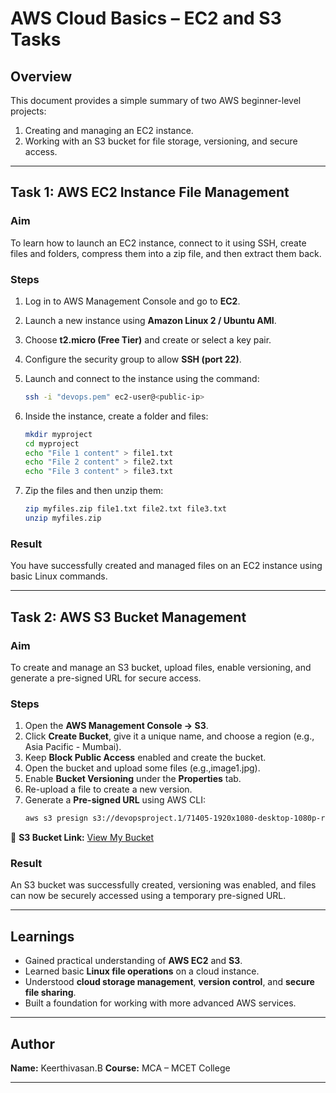 
# AWS Cloud Basics – EC2 and S3 Tasks

## Overview
This document provides a simple summary of two AWS beginner-level projects:
1. Creating and managing an EC2 instance.
2. Working with an S3 bucket for file storage, versioning, and secure access.

---

## Task 1: AWS EC2 Instance File Management

### Aim
To learn how to launch an EC2 instance, connect to it using SSH, create files and folders, compress them into a zip file, and then extract them back.

### Steps
1. Log in to AWS Management Console and go to **EC2**.
2. Launch a new instance using **Amazon Linux 2 / Ubuntu AMI**.
3. Choose **t2.micro (Free Tier)** and create or select a key pair.
4. Configure the security group to allow **SSH (port 22)**.
5. Launch and connect to the instance using the command:
   ```bash
   ssh -i "devops.pem" ec2-user@<public-ip>
   ```
6. Inside the instance, create a folder and files:
   
   ```bash
   mkdir myproject
   cd myproject
   echo "File 1 content" > file1.txt
   echo "File 2 content" > file2.txt
   echo "File 3 content" > file3.txt
   ```
7. Zip the files and then unzip them:
   ```bash
   zip myfiles.zip file1.txt file2.txt file3.txt
   unzip myfiles.zip
   ```

### Result
You have successfully created and managed files on an EC2 instance using basic Linux commands.

---

## Task 2: AWS S3 Bucket Management

### Aim
To create and manage an S3 bucket, upload files, enable versioning, and generate a pre-signed URL for secure access.

### Steps
1. Open the **AWS Management Console → S3**.
2. Click **Create Bucket**, give it a unique name, and choose a region (e.g., Asia Pacific - Mumbai).
3. Keep **Block Public Access** enabled and create the bucket.
4. Open the bucket and upload some files (e.g.,image1.jpg).
5. Enable **Bucket Versioning** under the **Properties** tab.
6. Re-upload a file to create a new version.
7. Generate a **Pre-signed URL** using AWS CLI:
   ```bash
   aws s3 presign s3://devopsproject.1/71405-1920x1080-desktop-1080p-red-dead-redemption-wallpaper-image.jpg
   ```

🔗 **S3 Bucket Link:** [View My Bucket](https://s3.eu-north-1.amazonaws.com/devopsproject.1/71405-1920x1080-desktop-1080p-red-dead-redemption-wallpaper-image.jpg)


### Result
An S3 bucket was successfully created, versioning was enabled, and files can now be securely accessed using a temporary pre-signed URL.

---

## Learnings
- Gained practical understanding of **AWS EC2** and **S3**.
- Learned basic **Linux file operations** on a cloud instance.
- Understood **cloud storage management**, **version control**, and **secure file sharing**.
- Built a foundation for working with more advanced AWS services.

---

## Author
**Name:** Keerthivasan.B
**Course:** MCA – MCET College  

---
